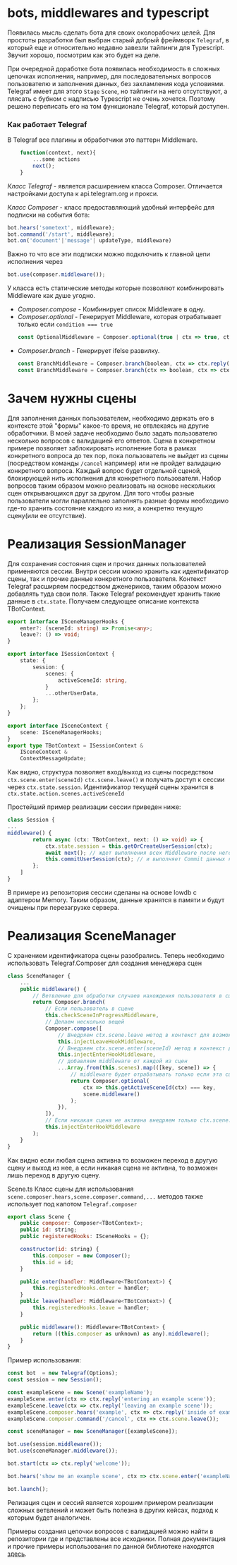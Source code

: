 # bots, middlewares and typescript

Появилась мысль сделать бота для своих околорабочих целей. Для простоты разработки был выбран старый добрый фреймворк `Telegraf`,  в который еще и относительно недавно завезли тайпинги для Typescript. Звучит хорошо, посмотрим как это будет на деле.

При очередной доработке бота появилась необходимость в сложных цепочках исполнения, например, для последовательных вопросов пользователю и заполнения данных, без захламления кода условиями. Telegraf имеет для этого `Stage` `Scene`, но тайпинги на него отсутствуют, а плясать с бубном с надписью Typescript не очень хочется. Поэтому решено переписать его на том функционале Telegraf, который доступен.


### Как работает Telegraf
В Telegraf все плагины и обработчики это паттерн Middleware.
```ts
    function(context, next){
        ...some actions
        next();
    }
``` 

*Класс Telegraf*  - является расширением класса Composer. Отличается настройками доступа к api.telegram.org и прокси.

*Класс Composer* - класс предоставляющий удобный интерфейс для подписки на события бота: 
```ts
bot.hears('sometext', middleware);
bot.command('/start', middleware);
bot.on('document'|'message'| updateType, middleware)
```
Важно то что все эти подписки можно подключить к главной цепи исполнения через 
```ts
bot.use(composer.middleware());
```
У класса есть статические методы которые позволяют комбинировать Middleware как душе угодно.

  - *Composer.compose* - Комбинирует список Middleware в одну.
  - *Composer.optional* - Генерирует Middleware, которая отрабатывает только если `condition === true`
    ```js
    const OptionalMiddleware = Composer.optional(true | ctx => true, ctx => ctx.reply('this will work'));
    ```
  - *Composer.branch* - Генерирует ifelse развилку.
    ```js
    const BranchMiddleware = Composer.branch(boolean, ctx => ctx.reply('this will work if true'), ctx => ctx.reply('this will work if false'));
    const BranchMiddleware = Composer.branch(ctx => boolean, ctx => ctx.reply('this will work if true'), ctx => ctx.reply('this will work if false'));

    ```
# Зачем нужны сцены
Для заполнения данных пользователем, необходимо держать его в контексте этой "формы" какое-то время, не отвлекаясь на другие обработчики. В моей задаче необходимо было задать пользователю несколько вопросов с валидацией его ответов. Сцена в конкретном примере позволяет заблокировать исполнение бота в рамках конкретного вопроса до тех пор, пока пользователь не выйдет из сцены (посредством команды `/cancel` например) или не пройдет валидацию конкретного вопроса. Каждый вопрос будет отдельной сценой, блокирующей нить исполнения для конкретного пользователя. Набор вопросов таким образом можно реализовать на основе нескольких сцен открывающихся друг за другом. Для того чтобы разные пользователи могли параллельно заполнять разные формы необходимо где-то хранить состояние каждого из них, а конкретно текущую сцену(или ее отсутствие). 

# Реализация SessionManager
Для сохранения состояния сцен и прочих данных пользователей применяются сессии.
Внутри сессии можно хранить как идентификатор сцены, так и прочие данные конкретного пользователя.
Контекст Telegraf расширяем посредством дженериков, таким образом можно добавлять туда свои поля. Также Telegraf рекомендует хранить такие данные в `ctx.state`.
Получаем следующее описание контекста TBotContext.

```ts
export interface ISceneManagerHooks {
    enter?: (sceneId: string) => Promise<any>;
    leave?: () => void;
}

export interface ISessionContext {
    state: {
        session: {
            scenes: {
                activeSceneId: string,
            }
            ...otherUserData,
        };
    };
}

export interface ISceneContext {
    scene: ISceneManagerHooks;
}
export type TBotContext = ISessionContext &
    ISceneContext &
    ContextMessageUpdate;
```
Как видно, структура позволяет вход/выход из сцены посредством `ctx.scene.enter(sceneId)` `ctx.scene.leave()` и получать доступ к сессии через `ctx.state.session`. Идентификатор текущей сцены хранится в `ctx.state.action.scenes.activeSceneId`

Простейший пример реализации сессии приведен ниже:
``` ts
class Session {
...
middleware() {
        return async (ctx: TBotContext, next: () => void) => {
            ctx.state.session = this.getOrCreateUserSession(ctx);
            await next(); // ждет выполнения всех Middleware после него
            this.commitUserSession(ctx); // и выполняет Commit данных которые изменились в сессии.
        };
    ]
}
```
В примере из репозитория сессии сделаны на основе lowdb с адаптером Memory. Таким образом, данные хранятся в памяти и будут очищены при перезагрузке сервера. 
  
# Реализация  SceneManager
С хранением идентификатора сцены разобрались. Теперь необходимо использовать Telegraf.Composer для создания менеджера сцен
```ts
class SceneManager {
    ...
    public middleware() {
        // Ветвление для обработки случаев нахождения пользователя в сцене 
        return Composer.branch(
            // Если пользователь в сцене
            this.checkSceneInProgressMiddleware,
            // Делаем несколько вещей
            Composer.compose([
                // Внедряем ctx.scene.leave метод в контекст для возможности выхода из текущей сцены
                this.injectLeaveHookMiddleware,
                // Внедряем ctx.scene.enter(sceneId) метод в контекст для возможности перехода в сцену.
                this.injectEnterHookMiddleware,
                // добавляем middleware от каждой из сцен
                ...Array.from(this.scenes).map(([key, scene]) => {
                    // middleware будет отрабатывать только если эта сцена сейчас активна
                    return Composer.optional(
                        ctx => this.getActiveSceneId(ctx) === key,
                        scene.middleware()
                    );
                }),
            ]),
            // Если никакая сцена не активна внедряем только ctx.scene.enter() метод для входа в сцену
            this.injectEnterHookMiddleware
        );
    }
}
```
Как видно если любая сцена активна то возможен переход в другую сцену и выход из нее, а если никакая сцена не активна, то возможен лишь переход в другую сцену.


Scene.ts
Класс сцены для использования `scene.composer.hears,scene.composer.command,...` методов также использует под капотом `Telegraf.composer`
```js
export class Scene {
    public composer: Composer<TBotContext>;
    public id: string;
    public registeredHooks: ISceneHooks = {};

    constructor(id: string) {
        this.composer = new Composer();
        this.id = id;
    }

    public enter(handler: Middleware<TBotContext>) {
        this.registeredHooks.enter = handler;
    }
    public leave(handler: Middleware<TBotContext>) {
        this.registeredHooks.leave = handler;
    }

    public middleware(): Middleware<TBotContext> {
        return ((this.composer as unknown) as any).middleware();
    }
}
```

Пример использования:
```ts
const bot  = new Telegraf(Options);
const session = new Session();

const exampleScene = new Scene('exampleName');
exampleScene.enter(ctx => ctx.reply('entering an example scene'));
exampleScene.leave(ctx => ctx.reply('leaving an example scene'));
exampleScene.composer.hears('example', ctx => ctx.reply('inside of example scene'));
exampleScene.composer.command('/cancel', ctx => ctx.scene.leave());

const sceneManager = new SceneManager([exampleScene]);

bot.use(session.middleware());
bot.use(sceneManager.middleware());

bot.start(ctx => ctx.reply('welcome'));

bot.hears('show me an example scene', ctx => ctx.scene.enter('exampleName'));

bot.launch();
```

Релизация сцен и сессий является хорошим примером реализации сложных ветвлений и может быть полезна в других кейсах, подход к которым будет аналогичен.

Примеры создания цепочки вопросов с валидацией можно найти в репозитории где и представлены все исходники.
Полная документация и прочие примеры использования по данной библиотеке находятся [здесь](https://telegraf.js.org/#/).
